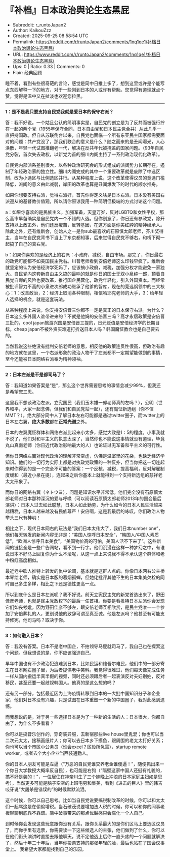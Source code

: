 # 『补档』日本政治舆论生态黑屁

- Subreddit: r_runtoJapan2
- Author: KaikouZzz
- Created: 2025-09-25 08:58:54 UTC
- Permalink: https://reddit.com/r/runtoJapan2/comments/1nq1qe1/补档日本政治舆论生态黑屁/
- URL: https://www.reddit.com/r/runtoJapan2/comments/1nq1qe1/补档日本政治舆论生态黑屁/
- Ups: 0 | Ratio: 0.33 | Comments: 0
- Flair: 经典回顾


睡不着，看到有些很奇葩的言论，感觉是简中日推上多了，想到这里或许是个能写点东西解释一下的地方，对于一些刚到日本的人或许有帮助。您觉得有道理就点个赞，觉得是温中又在扯淡也欢迎您拉黑。

------------------------------------------------------------------------

**1：是不是我只要支持自民党我就是爱日本的保守右派？**

答：我不好说。一个姑且公认的简明事实是，自民党的创立是为了反共而被强行拧在一起的两个党（1955年保守合同，日本自由党和日本民主党合并）从此几乎一直把持国政。但自从苏联倒台以来，自民党也面临一个所有东亚民主国家都需要面对的问题：共产党没了，那我们联合的意义是什么？随之而来的是丑闻曝光，人心涣散，年轻一代试图推翻老一代，解决在反共年代被掩盖的国家问题。（93年自民党分裂，首次失去政权，以新党为首的细川内阁主持了一系列政治现代化改革）。

自民党内部派系差别很大，以各种政治研究会的形式组成的派阀势力长期存在，遏制了年轻政治家的独立性。细川内阁完成的其中一个重要改革就是废除了中选区制，改为小选区与比例选区并行。从某种程度上说，这个改革使得议员的竞选门槛降低，派阀的意义由此减弱，岸田的改革也算是丑闻爆发下的时代的顺水推舟。

如果你想要支持右派，觉得右派好，首先你得定义啥是日本右派。日本没有美国右派遵从的基督教价值观，所以请你原谅我用一种简明但极端的方式讨论这个问题。

a：如果你喜欢的是民族主义，加强军备，天皇万岁，反对LGBTQ和女性平权，那么高市早苗确实是自民党内一个不错的人选。但你别忘了，你日还有参政党，除开支持以上政策外，他们还反疫苗，反转基因，在这方面是你美红脖的精神继承人。除此之外，还有维新会，创始人之一是你sub最喜欢的石原慎太郎老师，芥川奖得主，当年在自民党背书下当上了东京都知事，后来觉得自民党不够右，和桥下彻一起搞了自己的真右党。

b：如果你喜欢的是经济上的右派：小政府，减税，自由市场。那完了，你日最右的政党可能都不如美国民主党右。川普老师看到安倍老师这么印钱早疯了。维新会就坚定的认为安倍经济学死妈了，应该搞小政府，减税，加强分权才能避免一家独大。自民党内这套新自由主义搞的最响的就是你日的国士无双小泉纯一郎，顶着自民党自爆的风险也要改革，推行国企民营化，政党年轻化，引入外国资本。而经常被批评智力不高的小泉进次郎成功继承了他爹的智库，现在的竞选纲领中的三大核心：1：改革政治，2：经济上取消各种限制，相信哈耶克老师的大手，3：给年轻人选择的机会，就是这套玩法。

从某种程度上来说，你支持安倍晋三你都不一定是真正的日本保守右派。为什么？日本这么多外国人谁带进来的？不就是他妈的安倍晋三吗？高才永居政策是安倍晋三批的，cool
japan旅游兴国是安倍晋三提的，日元贬值是安倍经济学的长期目标，cheap
japan不被外资买难道打折送日本人吗？韩国魔怔教会也是自己要去的。

当然我说这些绝没有批判安倍老师的意思，相反他的政策连贯性很高，但政治有趣的地方就在这里，一个右派形象的政治人物干了左派都不一定期望能做到的事情，至今还能被日本网络右派奉为精神领袖。

------------------------------------------------------------------------

**2：日本左派是不是都司马了？**

答：我知道如果答案是“是”，那么这个世界需要思考的事情会减少99%，但我还是希望您三思。

这里我不想谈政治左派，立宪国民（我们玉木雄一郎老师真的左吗？），公明（世界和平，大家一起念佛，但我们和自民党站一起），还有魔怔新选组（你不信MMT？）。绝大部分简中人了解日本左右可能都是通过twitter圈子，而twitter上的日本左右翼，**绝大多数**都在**正常光谱**之外。

日本的左翼魔怔群体和网络右派比起来小太多，感觉大致是1：5的程度。小事我就不说了，他们对和平主义的执念太深了，当然你也不能说这事情就没有道理，毕竟丸山真南老师（你日近代政治影响最大的人）也论证过无军备和平主义的可行性。

但你日网络左翼对现代政治的理解非常空虚，仿佛是温室里的花朵，也缺乏经济学知识。他们的一切行为实际上都是对执政党政策的一种反扑，但当你把这一切连起来时你得到的是一个完全不可能的答案：一个反核，减税，提高福利，反对解雇制度缓和（最近小泉在提），连起来之后你基本上就能得到一个支持新选组的慈祥老太太形象了。

而你日的网络右翼（ネトウヨ），问题是知识水平非常低。他们完全没有石原慎太郎老师对日本那种深沉的爱与呼唤（可以阅读石原慎太郎老师2013年的国会最后演讲）：日本人过去如此聪慧，日本人如此勤劳，为什么如今的日本人民生活越来越糟糕，日本人越来越没有民族尊严！安倍啊，这是我最后的咏叹，你们政治人物举头三尺有神明！

相比之下，现代日本网右的玩法是“我们日本太伟大了，我们日本number
one”，他们每天转发的新闻内容无非是：“美国人惊呼日本安全”，“韩国人/中国人素质低”，“欧洲人惊呼日本美食”，“美国物价高的可怕，美国人活不下来了”。这些新闻的链接全是一些广告网站，看不到一行字。他们沉浸在这样一种梦幻之中，有谁说日本不好马上回复你为什么不滚呢，从这一点上来说我不得不承认这个群体和老中粉红高度相似。

最近老中砍人推特上转发的仇中论调，基本就是这群人点的。你像日本网右公主桥本琴绘老师，确实是日本版的暮烟孤蝉，但她佬批评其他不生的日本集美欠栓的同时自己多生多样，相比之下还是德性更高一点。

所以到底什么是日本左派呢？我不好说。前天立宪民主党的新党首选出来了，野田佳彦老师，也就是民主党政权下的最后一任首相。你要是看推特日本左派你会发现它们如丧考妣，因为野田佳彦不够左，跟安倍老师互相欣赏，是民主党唯一一个参加了安倍葬礼的人，更别说他的致辞可谓至真至诚。他是左派吗？他甚至有可能支持修宪，他司马吗？取决于你。

------------------------------------------------------------------------

**3：如何融入日本？**

答：我没有答案。日本不是老中国企，不拍领导马屁就司马了，我自己也在探索这个问题。但我想说的是，你不应该强迫自己。

早年中国也有不少政治犯逃难到日本，比如民运和维吾尔难民，他们中的一部分寄生在日本网右圈子里，为后者提供老中笑料。我觉得很难过，他们每天像完成任务一样从国内搬运半真半假的视频，同时还必须跟后者一起表演反对夫妇别姓，反对移民，甚至还要一起歧视韩国人。他真的是这么想的吗？

还有另一部分，包括最近因为上海疫情转移到日本的一大批中国知识分子和企业家，他们对日本没有兴趣，只是试图在日本重塑一个新的中国圈子，我对此感到遗憾。

而我想说的是，对于另一些选择日本是为了一种新的生活的人：日本很大，你都自由了，为什么不多看看？

你可以是搞音乐创作的，穿奇装异服，去新宿那些live
house里鬼混；你也可以当二次元太太，接稿画纸片人；你可以去日本乡下摸鱼，跟周围的老太太打好关系；你也可以当个市区小公务员（谁会excel？区役所急需），startup
remote worker，或者去个大小企业当西装通勤人。

你的日本人朋友可能是左逼（“万恶的自民党谁交养老金谁傻逼！”，随便抓出来一个你日大学教授大概率反自民），也可能是右狗（“隔壁这家中国人还挺有礼貌的，搞不好是装的！”，一位居住在神奈川生了三个娃晚上冲浪的日本家庭主妇如是思考），当然更多可能是脑子空空的上班宅男和集美，看到《进击的巨人》里的韩吉咬牙说“大屠杀是错误的”的时候默默流泪。

这个时候，你可以自己思考。比如当自民党说要搞税制改革的时候，你可以和太太们一起骂这是在偷偷增税。当石破茂说要增加法人税的时候，你可以和你的同事老板聊聊到底靠不靠谱。简中破事带来的那点优越感只会腐化一个人自己。

到时候你会发现这些玩意跟你没有关系，跟你关系最大的是你们区马上要选区议员了，而你手里有选票，你需要读一下这些候选人的主张，他们做到了什么，你可以在他们街头演讲时直接去跟他聊天，说不定他选上后你一直头疼的一个问题就解决了，然后十年二十年后，当年你投票支持的那张年轻的脸，最后也站在了国会议事堂上。
我希望大家都能找到自己的乐园。

